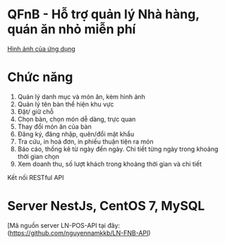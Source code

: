 # QFnB - Hỗ trợ quản lý Nhà hàng, quán ăn nhỏ miễn phí
[Hình ảnh của ứng dụng](https://drive.google.com/drive/folders/1-46VXQOSnBAKWrug-P49ClVqGLDys4Xo?usp=sharing)

# Chức năng
1. Quản lý danh mục và món ăn, kèm hình ảnh
2. Quản lý tên bàn thể hiện khu vực
3. Đặt/ giữ chỗ 
4. Chọn bàn, chọn món dễ dàng, trực quan
5. Thay đổi món ăn của bàn
6. Đăng ký, đăng nhập, quên/đổi mật khẩu
7. Tra cứu, in hoá đơn, in phiếu thuận tiện ra món
8. Báo cáo, thống kê từ ngày đến ngày. Chi tiết từng ngày trong khoảng thời gian chọn
9. Xem doanh thu, số lượt khách trong khoảng thời gian và chi tiết

Kết nối RESTful API

# Server NestJs, CentOS 7, MySQL
[Mã nguồn server LN-POS-API tại đây: (https://github.com/nguyennamkkb/LN-FNB-API)
